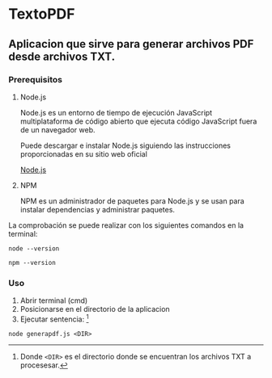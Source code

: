 # TextoPDF

## Aplicacion que sirve para generar archivos PDF desde archivos TXT.

### Prerequisitos

1. Node.js

    Node.js es un entorno de tiempo de ejecución JavaScript multiplataforma de código abierto que ejecuta código JavaScript fuera de un navegador web.

    Puede descargar e instalar Node.js siguiendo las instrucciones proporcionadas en su sitio web oficial

    [Node.js](https://nodejs.org/es)

2. NPM

    NPM es un administrador de paquetes para Node.js y se usan para instalar dependencias y administrar paquetes.
    
La comprobación se puede realizar con los siguientes comandos en la terminal:

```
node --version

npm --version
```

### Uso

1. Abrir terminal (cmd) 
2. Posicionarse en el directorio de la aplicacion
3. Ejecutar sentencia: [^1]
```
node generapdf.js <DIR>

``` 

[^1]: Donde `<DIR>` es el directorio donde se encuentran los archivos TXT a procesesar. 
